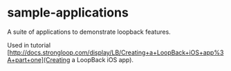 sample-applications
===================

A suite of applications to demonstrate loopback features.

Used in tutorial [http://docs.strongloop.com/display/LB/Creating+a+LoopBack+iOS+app%3A+part+one](Creating a LoopBack iOS app).
